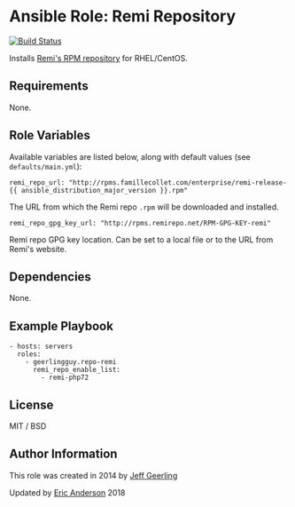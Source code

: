 # Ansible Role: Remi Repository

[![Build Status](https://travis-ci.org/ericsysmin/ansible-role-repo-remi.svg?branch=master)](https://travis-ci.org/ericsysmin/ansible-role-repo-remi)

Installs [Remi's RPM repository](http://rpms.famillecollet.com/) for RHEL/CentOS.

## Requirements

None.

## Role Variables

Available variables are listed below, along with default values (see `defaults/main.yml`):

    remi_repo_url: "http://rpms.famillecollet.com/enterprise/remi-release-{{ ansible_distribution_major_version }}.rpm"

The URL from which the Remi repo `.rpm` will be downloaded and installed.

    remi_repo_gpg_key_url: "http://rpms.remirepo.net/RPM-GPG-KEY-remi"

Remi repo GPG key location. Can be set to a local file or to the URL from Remi's website.

## Dependencies

None.

## Example Playbook

    - hosts: servers
      roles:
        - geerlingguy.repo-remi
          remi_repo_enable_list:
            - remi-php72

## License

MIT / BSD

## Author Information

This role was created in 2014 by [Jeff Geerling](https://www.jeffgeerling.com/)

Updated by [Eric Anderson](https://ericsysmin.com/) 2018
